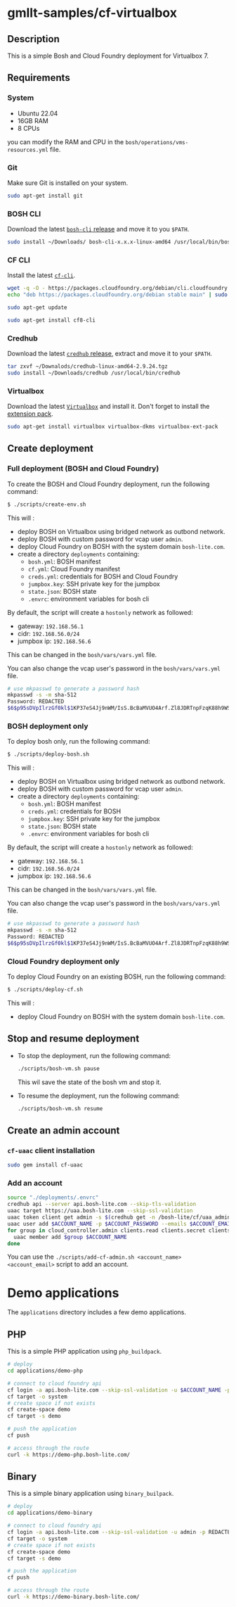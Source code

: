 # gmllt-samples/cf-virtualbox

## Description

This is a simple Bosh and Cloud Foundry deployment for Virtualbox 7.

## Requirements

### System

* Ubuntu 22.04
* 16GB RAM
* 8 CPUs

you can modify the RAM and CPU in the `bosh/operations/vms-resources.yml` file.

### Git

Make sure Git is installed on your system.

```bash
sudo apt-get install git
```

### BOSH CLI

Download the latest [`bosh-cli` release](https://github.com/cloudfoundry/bosh-cli/releases) and move it to you `$PATH`.

```bash
sudo install ~/Downloads/ bosh-cli-x.x.x-linux-amd64 /usr/local/bin/bosh
```

### CF CLI

Install the latest [`cf-cli`](https://docs.cloudfoundry.org/cf-cli/install-go-cli.html).

```bash
wget -q -O - https://packages.cloudfoundry.org/debian/cli.cloudfoundry.org.key | sudo apt-key add -
echo "deb https://packages.cloudfoundry.org/debian stable main" | sudo tee /etc/apt/sources.list.d/cloudfoundry-cli.list

sudo apt-get update

sudo apt-get install cf8-cli
```

### Credhub

Download the latest [`credhub` release](https://github.com/cloudfoundry/credhub-cli/releases), extract and move it to
your `$PATH`.

```bash
tar zxvf ~/Downalods/credhub-linux-amd64-2.9.24.tgz
sudo install ~/Downloads/credhub /usr/local/bin/credhub
``` 

### Virtualbox

Download the latest [`Virtualbox`](https://www.virtualbox.org/wiki/Linux_Downloads) and install it.
Don't forget to install the [extension pack](https://www.virtualbox.org/wiki/Downloads).

```bash
sudo apt-get install virtualbox virtualbox-dkms virtualbox-ext-pack
```

## Create deployment

### Full deployment (BOSH and Cloud Foundry)

To create the BOSH and Cloud Foundry deployment, run the following command:

```bash
$ ./scripts/create-env.sh
```

This will :

- deploy BOSH on Virtualbox using bridged network as outbond network.
- deploy BOSH with custom password for vcap user `admin`.
- deploy Cloud Foundry on BOSH with the system domain `bosh-lite.com`.
- create a directory `deployments` containing:
    * `bosh.yml`: BOSH manifest
    * `cf.yml`: Cloud Foundry manifest
    * `creds.yml`: credentials for BOSH and Cloud Foundry
    * `jumpbox.key`: SSH private key for the jumpbox
    * `state.json`: BOSH state
    * `.envrc`: environment variables for bosh cli

By default, the script will create a `hostonly` network as followed:

- gateway: `192.168.56.1`
- cidr: `192.168.56.0/24`
- jumpbox ip: `192.168.56.6`

This can be changed in the `bosh/vars/vars.yml` file.

You can also change the vcap user's password in the `bosh/vars/vars.yml` file.

```bash
# use mkpasswd to generate a password hash
mkpasswd -s -m sha-512
Password: REDACTED
$6$p95sDVpIlrzGf0kl$1KP37eS4Jj9nWM/IsS.BcBaMVUO4Arf.Zl8JDRTnpFzqK88h9WSY6qT/dwmr4urjNNKB/2poiuCD6DM7H47WR0
```

### BOSH deployment only

To deploy bosh only, run the following command:

```bash
$ ./scripts/deploy-bosh.sh
```

This will :

- deploy BOSH on Virtualbox using bridged network as outbond network.
- deploy BOSH with custom password for vcap user `admin`.
- create a directory `deployments` containing:
    * `bosh.yml`: BOSH manifest
    * `creds.yml`: credentials for BOSH
    * `jumpbox.key`: SSH private key for the jumpbox
    * `state.json`: BOSH state
    * `.envrc`: environment variables for bosh cli

By default, the script will create a `hostonly` network as followed:

- gateway: `192.168.56.1`
- cidr: `192.168.56.0/24`
- jumpbox ip: `192.168.56.6`

This can be changed in the `bosh/vars/vars.yml` file.

You can also change the vcap user's password in the `bosh/vars/vars.yml` file.

```bash
# use mkpasswd to generate a password hash
mkpasswd -s -m sha-512
Password: REDACTED
$6$p95sDVpIlrzGf0kl$1KP37eS4Jj9nWM/IsS.BcBaMVUO4Arf.Zl8JDRTnpFzqK88h9WSY6qT/dwmr4urjNNKB/2poiuCD6DM7H47WR0
```

### Cloud Foundry deployment only

To deploy Cloud Foundry on an existing BOSH, run the following command:

```bash
$ ./scripts/deploy-cf.sh
```

This will :

- deploy Cloud Foundry on BOSH with the system domain `bosh-lite.com`.

## Stop and resume deployment

* To stop the deployment, run the following command:
    ```bash
    ./scripts/bosh-vm.sh pause
    ```
  This wil save the state of the bosh vm and stop it.

* To resume the deployment, run the following command:
    ```bash
    ./scripts/bosh-vm.sh resume
    ```

## Create an admin account

### `cf-uaac` client installation

```bash
sudo gem install cf-uaac
```

### Add an account

```bash
source "./deployments/.envrc"
credhub api --server api.bosh-lite.com --skip-tls-validation
uaac target https://uaa.bosh-lite.com --skip-ssl-validation
uaac token client get admin -s $(credhub get -n /bosh-lite/cf/uaa_admin_client_secret -q)
uaac user add $ACCOUNT_NAME -p $ACCOUNT_PASSWORD --emails $ACCOUNT_EMAIL
for group in cloud_controller.admin clients.read clients.secret clients.write uaa.admin scim.write scim.read; do
  uaac member add $group $ACCOUNT_NAME
done
```

You can use the `./scripts/add-cf-admin.sh <account_name> <account_email>` script to add an account.

# Demo applications

The `applications` directory includes a few demo applications.

## PHP

This is a simple PHP application using `php_buildpack`.

```bash
# deploy
cd applications/demo-php

# connect to cloud foundry api
cf login -a api.bosh-lite.com --skip-ssl-validation -u $ACCOUNT_NAME -p $ACCOUNT_PASSWORD
cf target -o system
# create space if not exists
cf create-space demo
cf target -s demo

# push the application
cf push

# access through the route
curl -k https://demo-php.bosh-lite.com/
```

## Binary

This is a simple binary application using `binary_builpack`.

```bash
# deploy
cd applications/demo-binary

# connect to cloud foundry api
cf login -a api.bosh-lite.com --skip-ssl-validation -u admin -p REDACTED
cf target -o system
# create space if not exists
cf create-space demo
cf target -s demo

# push the application
cf push

# access through the route
curl -k https://demo-binary.bosh-lite.com/
```
